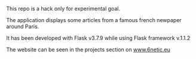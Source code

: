 This repo is a hack only for experimental goal.

The application displays some articles from a famous french newpaper around Paris.

It has been developed with Flask v3.7.9 while using Flask framework v.1.1.2

The website can be seen in the projects section on www.6netic.eu
